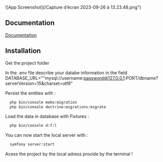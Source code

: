 ![App Screenshot](/Capture d’écran 2023-09-26 à 13.23.48.png")

## Documentation

[Documentation](https://linktodocumentation)

## Installation

Get the project folder

In the .env file describe your databe information in the field DATABASE_URL=""mysql://username:password@127.0.0.1:PORT/dbname?serverVersion=15&charset=utf8"

Persist the entities with :

```bash
  php bin/console make:migration
  php bin/console doctrine:migrations:migrate
```

Load the data in database with Fixtures :

```bash
  php bin/console d:f:l
```

You can now start the local server with :

```bash
  symfony server:start
```

Acess the project by the local adress provide by the terminal !
